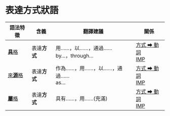 # 表達方式狀語

|語法特徵|含義|翻譯建議|關係|
|-|-|-|-|
|[**具**格](https://assets-hk.wikipali.org/pali-handbook/zh-Hans/declension/instr.html)|表達**方式**|用……，以……，通過……<br>by…，through…|[方式 ➡ 動詞<br>IMP](https://assets-hk.wikipali.org/pali-handbook/zh-Hans/basic-relation/instr/instr-imp.html)|
|[來**源**格](https://assets-hk.wikipali.org/pali-handbook/zh-Hans/declension/abl.html)|表達**方式**|作為……，用……，以……，通過……<br>as…|[方式 ➡ 動詞<br>IMP](https://assets-hk.wikipali.org/pali-handbook/zh-Hans/basic-relation/instr/instr-imp.html)|
|[**屬**格](https://assets-hk.wikipali.org/pali-handbook/zh-Hans/declension/gen.html)|表達**方式**|具有……，用……(充滿)|[方式 ➡ 動詞<br>IMP](https://assets-hk.wikipali.org/pali-handbook/zh-Hans/basic-relation/instr/instr-imp.html)|
